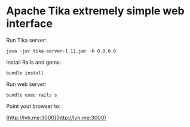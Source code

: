 # Apache Tika extremely simple web interface


Run Tika server:

`java -jar tika-server-1.11.jar -h 0.0.0.0`


Install Rails and gems:

`bundle install`


Run web server:

`bundle exec rails s`


Point yout browser to:

[http://lvh.me:3000](http://lvh.me:3000)

